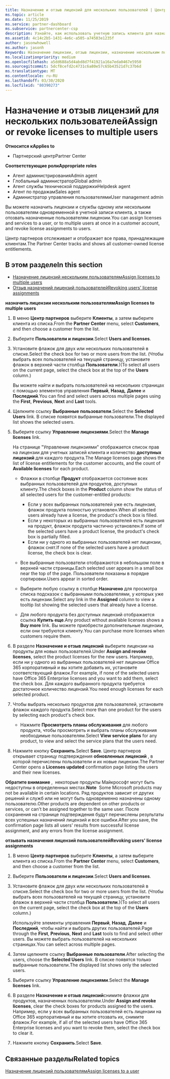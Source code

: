 ```yaml
---
title: Назначение и отзыв лицензий для нескольких пользователей | Центр партнеров
ms.topic: article
ms.date: 11/25/2019
ms.service: partner-dashboard
ms.subservice: partnercenter-csp
description: Узнайте, как использовать учетную запись клиента для назначения или отзыва лицензий и служб одному пользователю или нескольким пользователям одновременно.
ms.assetid: 4c14c2b5-1431-4e6c-a505-a74503e1235f
author: jasonwhowell
ms.author: jasonh
Keywords: Назначение лицензии, отзыв лицензии, назначение нескольким пользователям,
ms.localizationpriority: medium
ms.openlocfilehash: a5dd688a5d4abd8d7f41921a16a7eda0467e5950
ms.sourcegitcommit: 5dcf8cefd2c4731c6a80e57c65b43521d7c37b6d
ms.translationtype: MT
ms.contentlocale: ru-RU
ms.lasthandoff: 03/30/2020
ms.locfileid: "80390273"
---
```

# <a name="assign-or-revoke-licenses-to-multiple-users"></a><span data-ttu-id="3ed1c-104">Назначение и отзыв лицензий для нескольких пользователей</span><span class="sxs-lookup"><span data-stu-id="3ed1c-104">Assign or revoke licenses to multiple users</span></span>

<span data-ttu-id="3ed1c-105">**Относится к**</span><span class="sxs-lookup"><span data-stu-id="3ed1c-105">**Applies to**</span></span>

- <span data-ttu-id="3ed1c-106">Партнерский центр</span><span class="sxs-lookup"><span data-stu-id="3ed1c-106">Partner Center</span></span>

<span data-ttu-id="3ed1c-107">**Соответствующие роли**</span><span class="sxs-lookup"><span data-stu-id="3ed1c-107">**Appropriate roles**</span></span>

- <span data-ttu-id="3ed1c-108">Агент администрирования</span><span class="sxs-lookup"><span data-stu-id="3ed1c-108">Admin agent</span></span>
- <span data-ttu-id="3ed1c-109">Глобальный администратор</span><span class="sxs-lookup"><span data-stu-id="3ed1c-109">Global admin</span></span>
- <span data-ttu-id="3ed1c-110">Агент службы технической поддержки</span><span class="sxs-lookup"><span data-stu-id="3ed1c-110">Helpdesk agent</span></span>
- <span data-ttu-id="3ed1c-111">Агент по продажам</span><span class="sxs-lookup"><span data-stu-id="3ed1c-111">Sales agent</span></span>
- <span data-ttu-id="3ed1c-112">Администратор управления пользователями</span><span class="sxs-lookup"><span data-stu-id="3ed1c-112">User management admin</span></span>

<span data-ttu-id="3ed1c-113">Вы можете назначить лицензии и службы одному или нескольким пользователям одновременной в учетной записи клиента, а также отозвать назначенные пользователям лицензии.</span><span class="sxs-lookup"><span data-stu-id="3ed1c-113">You can assign licenses and services to a user, or to multiple users at once in a customer account, and revoke license assignments to users.</span></span>

<span data-ttu-id="3ed1c-114">Центр партнеров отслеживает и отображает все права, принадлежащие клиентам.</span><span class="sxs-lookup"><span data-stu-id="3ed1c-114">The Partner Center tracks and shows all customer-owned license entitlements.</span></span>

## <a name="in-this-section"></a><span data-ttu-id="3ed1c-115">В этом разделе</span><span class="sxs-lookup"><span data-stu-id="3ed1c-115">In this section</span></span>


- [<span data-ttu-id="3ed1c-116">Назначение лицензий нескольким пользователям</span><span class="sxs-lookup"><span data-stu-id="3ed1c-116">Assign licenses to multiple users</span></span>](#assign-licenses-to-groups)
- [<span data-ttu-id="3ed1c-117">Отзыв назначений лицензий пользователей</span><span class="sxs-lookup"><span data-stu-id="3ed1c-117">Revoking users' license assignments</span></span>](#revoking-licenses)

<a href="" id="assign-licenses-to-groups"></a>
<span data-ttu-id="3ed1c-118">**назначить лицензии нескольким пользователям**</span><span class="sxs-lookup"><span data-stu-id="3ed1c-118">**Assign licenses to multiple users**</span></span>

1. <span data-ttu-id="3ed1c-119">В меню **Центр партнеров** выберите **Клиенты**, а затем выберите клиента из списка.</span><span class="sxs-lookup"><span data-stu-id="3ed1c-119">From the **Partner Center** menu, select **Customers**, and then choose a customer from the list.</span></span>

2. <span data-ttu-id="3ed1c-120">Выберите **Пользователи и лицензии**.</span><span class="sxs-lookup"><span data-stu-id="3ed1c-120">Select **Users and licenses**.</span></span>

3. <span data-ttu-id="3ed1c-121">Установите флажок для двух или нескольких пользователей в списке.</span><span class="sxs-lookup"><span data-stu-id="3ed1c-121">Select the check box for two or more users from the list.</span></span> <span data-ttu-id="3ed1c-122">(Чтобы выбрать всех пользователей на текущей страницу, установите флажок в верхней части столбца **Пользователи**.)</span><span class="sxs-lookup"><span data-stu-id="3ed1c-122">(To select all users on the current page, select the check box at the top of the **Users** column.)</span></span>

    <span data-ttu-id="3ed1c-123">Вы можете найти и выбрать пользователей на нескольких страницах с помощью элементов управления **Первый**, **Назад**, **Далее** и **Последний**.</span><span class="sxs-lookup"><span data-stu-id="3ed1c-123">You can find and select users across multiple pages using the **First**, **Previous**, **Next** and **Last** tools.</span></span>

4. <span data-ttu-id="3ed1c-124">Щелкните ссылку **Выбранные пользователи**.</span><span class="sxs-lookup"><span data-stu-id="3ed1c-124">Select the **Selected Users** link.</span></span> <span data-ttu-id="3ed1c-125">В списке появятся выбранные пользователи.</span><span class="sxs-lookup"><span data-stu-id="3ed1c-125">The displayed list shows the selected users.</span></span>

5. <span data-ttu-id="3ed1c-126">Выберите ссылку **Управление лицензиями**.</span><span class="sxs-lookup"><span data-stu-id="3ed1c-126">Select the **Manage licenses** link.</span></span>

    <span data-ttu-id="3ed1c-127">На странице "Управление лицензиями" отображается список прав на лицензии для учетных записей клиента и количество **доступных лицензий** для каждого продукта.</span><span class="sxs-lookup"><span data-stu-id="3ed1c-127">The Manage licenses page shows the list of license entitlements for the customer accounts, and the count of **Available licenses** for each product.</span></span>

    -   <span data-ttu-id="3ed1c-128">Флажки в столбце **Продукт** отображается состояние всех выбранных пользователей для продуктов, доступных клиенту.</span><span class="sxs-lookup"><span data-stu-id="3ed1c-128">The check boxes in the **Product** column show the status of all selected users for the customer-entitled products:</span></span>

        -   <span data-ttu-id="3ed1c-129">Если у всех выбранных пользователей уже есть лицензия, флажок продукта полностью установлен.</span><span class="sxs-lookup"><span data-stu-id="3ed1c-129">When all selected users already have a license, the product's check box is filled.</span></span>
        -   <span data-ttu-id="3ed1c-130">Если у некоторых из выбранных пользователей есть лицензия на продукт, флажок продукта частично установлен.</span><span class="sxs-lookup"><span data-stu-id="3ed1c-130">If some of the selected users have a product license, the product's check box is partially filled.</span></span>
        -   <span data-ttu-id="3ed1c-131">Если ни у одного из выбранных пользователей нет лицензии, флажок снят.</span><span class="sxs-lookup"><span data-stu-id="3ed1c-131">If none of the selected users have a product license, the check box is clear.</span></span>
    -   <span data-ttu-id="3ed1c-132">Все выбранные пользователи отображаются в небольшом поле в верхней части страницы.</span><span class="sxs-lookup"><span data-stu-id="3ed1c-132">Each selected user appears in a small box near the top of the page.</span></span> <span data-ttu-id="3ed1c-133">Пользователи показаны в порядке сортировки.</span><span class="sxs-lookup"><span data-stu-id="3ed1c-133">Users appear in sorted order.</span></span>

    -   <span data-ttu-id="3ed1c-134">Выберите любую ссылку в столбце **Назначено** для просмотра списка подсказок с выбранными пользователями, у которых уже есть лицензии.</span><span class="sxs-lookup"><span data-stu-id="3ed1c-134">Select any link in the **Assigned** column to view a tooltip list showing the selected users that already have a license.</span></span>

    -   <span data-ttu-id="3ed1c-135">Для любого продукта без доступных лицензий отображается ссылка **Купить еще**.</span><span class="sxs-lookup"><span data-stu-id="3ed1c-135">Any product without available licenses shows a **Buy more** link.</span></span> <span data-ttu-id="3ed1c-136">Вы можете приобрести дополнительные лицензии, если они требуются клиенту.</span><span class="sxs-lookup"><span data-stu-id="3ed1c-136">You can purchase more licenses when customers require them.</span></span>

6.  <span data-ttu-id="3ed1c-137">В разделе **Назначение и отзыв лицензий** выберите лицензии на продукты для новых пользователей.</span><span class="sxs-lookup"><span data-stu-id="3ed1c-137">Under **Assign and revoke licenses**, select the product licenses for the new users.</span></span> <span data-ttu-id="3ed1c-138">Например, если ни у одного из выбранных пользователей нет лицензии Office 365 корпоративный и вы хотите добавить их, установите соответствующий флажок.</span><span class="sxs-lookup"><span data-stu-id="3ed1c-138">For example, if none of the selected users have Office 365 Enterprise licenses and you want to add them, select the check box.</span></span> <span data-ttu-id="3ed1c-139">Для каждого выбранного продукта требуется достаточное количество лицензий.</span><span class="sxs-lookup"><span data-stu-id="3ed1c-139">You need enough licenses for each selected product.</span></span>

7. <span data-ttu-id="3ed1c-140">Чтобы выбрать несколько продуктов для пользователей, установите флажок каждого продукта.</span><span class="sxs-lookup"><span data-stu-id="3ed1c-140">Select more than one product for the users by selecting each product's check box.</span></span>
    -   <span data-ttu-id="3ed1c-141">Нажмите **Просмотреть планы обслуживания** для любого продукта, чтобы просмотреть и выбрать планы обслуживания необходимые пользователям.</span><span class="sxs-lookup"><span data-stu-id="3ed1c-141">Select **View service plans** for any product, to view and select the service plans that the users need.</span></span>

8. <span data-ttu-id="3ed1c-142">Нажмите кнопку **Сохранить**.</span><span class="sxs-lookup"><span data-stu-id="3ed1c-142">Select **Save**.</span></span> <span data-ttu-id="3ed1c-143">Центр партнеров открывает страницу подтверждения **обновленных лицензий** , в которой перечислены пользователи и их новые лицензии.</span><span class="sxs-lookup"><span data-stu-id="3ed1c-143">The Partner Center opens a **Licenses updated** confirmation page listing the users and their new licenses.</span></span>

<span data-ttu-id="3ed1c-144">**Обратите внимание** ,  некоторые продукты Майкрософт могут быть недоступны в определенных местах.</span><span class="sxs-lookup"><span data-stu-id="3ed1c-144">**Note**  Some Microsoft products may not be available in certain locations.</span></span> <span data-ttu-id="3ed1c-145">Ряд продуктов зависит от других решений и служб или не могут быть одновременно назначены одному пользователю.</span><span class="sxs-lookup"><span data-stu-id="3ed1c-145">Other products are dependent on other products or services, or can't be assigned together to the same user.</span></span> <span data-ttu-id="3ed1c-146">После сохранения на странице подтверждения будут перечислены результаты всех успешных назначений лицензий и все ошибки.</span><span class="sxs-lookup"><span data-stu-id="3ed1c-146">After you save, the confirmation page lists all users' results from successful license assignment, and any errors from the license assignment.</span></span>


<a href="" id="revoking-licenses"></a>
<span data-ttu-id="3ed1c-147">**отзывать назначения лицензий пользователей**</span><span class="sxs-lookup"><span data-stu-id="3ed1c-147">**Revoking users' license assignments**</span></span>

1. <span data-ttu-id="3ed1c-148">В меню **Центр партнеров** выберите **Клиенты**, а затем выберите клиента из списка.</span><span class="sxs-lookup"><span data-stu-id="3ed1c-148">From the **Partner Center** menu, select **Customers**, and then choose a customer from the list.</span></span>

2. <span data-ttu-id="3ed1c-149">Выберите **Пользователи и лицензии**.</span><span class="sxs-lookup"><span data-stu-id="3ed1c-149">Select **Users and licenses**.</span></span>

3. <span data-ttu-id="3ed1c-150">Установите флажок для двух или нескольких пользователей в списке.</span><span class="sxs-lookup"><span data-stu-id="3ed1c-150">Select the check box for two or more users from the list.</span></span> <span data-ttu-id="3ed1c-151">(Чтобы выбрать всех пользователей на текущей страницу, установите флажок в верхней части столбца **Пользователи**.)</span><span class="sxs-lookup"><span data-stu-id="3ed1c-151">(To select all users on the current page, select the check box at the top of the **Users** column.)</span></span>

    <span data-ttu-id="3ed1c-152">Используйте элементы управления **Первый**, **Назад**, **Далее** и **Последний**, чтобы найти и выбрать других пользователей.</span><span class="sxs-lookup"><span data-stu-id="3ed1c-152">Page through the **First**, **Previous**, **Next** and **Last** tools to find and select other users.</span></span> <span data-ttu-id="3ed1c-153">Вы можете выбрать пользователей на нескольких страницах.</span><span class="sxs-lookup"><span data-stu-id="3ed1c-153">You can select across multiple pages.</span></span>

4. <span data-ttu-id="3ed1c-154">Затем щелкните ссылку **Выбранные пользователи**.</span><span class="sxs-lookup"><span data-stu-id="3ed1c-154">After selecting the users, choose the **Selected Users** link.</span></span> <span data-ttu-id="3ed1c-155">В списке появятся только выбранные пользователи.</span><span class="sxs-lookup"><span data-stu-id="3ed1c-155">The displayed list shows only the selected users.</span></span>

5. <span data-ttu-id="3ed1c-156">Выберите ссылку **Управление лицензиями**.</span><span class="sxs-lookup"><span data-stu-id="3ed1c-156">Select the **Manage licenses** link.</span></span>

6. <span data-ttu-id="3ed1c-157">В разделе **Назначение и отзыв лицензий**снимите флажки для продуктов, назначенных пользователям.</span><span class="sxs-lookup"><span data-stu-id="3ed1c-157">Under **Assign and revoke licenses**, clear the check boxes for products assigned to the users.</span></span> <span data-ttu-id="3ed1c-158">Например, если у всех выбранных пользователей есть лицензии на Office 365 корпоративный и вы хотите отозвать их, снимите флажок.</span><span class="sxs-lookup"><span data-stu-id="3ed1c-158">For example, if all of the selected users have Office 365 Enterprise licenses and you want to revoke them, select the check box to clear it.</span></span>

7. <span data-ttu-id="3ed1c-159">Нажмите кнопку **Сохранить**.</span><span class="sxs-lookup"><span data-stu-id="3ed1c-159">Select **Save**.</span></span>

## <a name="related-topics"></a><span data-ttu-id="3ed1c-160">Связанные разделы</span><span class="sxs-lookup"><span data-stu-id="3ed1c-160">Related topics</span></span>

[<span data-ttu-id="3ed1c-161">Назначение лицензий пользователям</span><span class="sxs-lookup"><span data-stu-id="3ed1c-161">Assign licenses to a user</span></span>](assign-licenses-to-users.md)